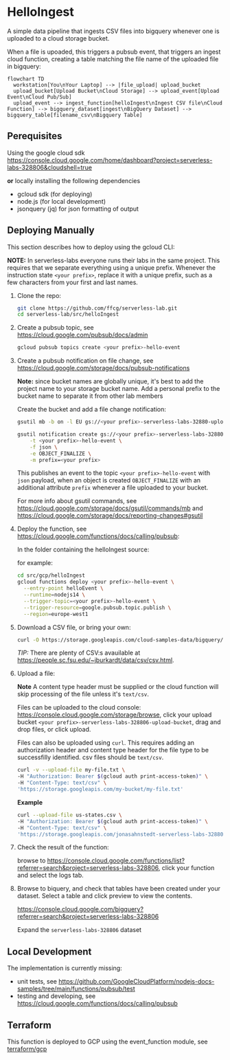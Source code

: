 # HelloIngest

A simple data pipeline that ingests CSV files into bigquery whenever one is uploaded to a cloud storage bucket.

When a file is upoaded, this triggers a pubsub event, that triggers an ingest cloud function, creating a table matching the file name of the uploaded file in bigquery:

```mermaid
flowchart TD
  workstation[You\nYour Laptop] --> |file_upload| upload_bucket
  upload_bucket[Upload Bucket\nCloud Storage] --> upload_event[Upload Event\nCloud Pub/Sub]
  upload_event --> ingest_function[helloIngest\nIngest CSV file\nCloud Function] --> bigquery_dataset[ingest\nBigQuery Dataset] --> bigquery_table[filename_csv\nBigquery Table]
```

## Perequisites

Using the google cloud sdk <https://console.cloud.google.com/home/dashboard?project=serverless-labs-328806&cloudshell=true>

**or** locally installing the following dependencies

* gcloud sdk (for deploying)
* node.js (for local development)
* jsonquery (jq) for json formatting of output

## Deploying Manually

This section describes how to deploy using the gcloud CLI:

**NOTE:** In serverless-labs everyone runs their labs in the same project. This requires that we separate everything using a unique prefix. Whenever the instruction state `<your prefix>`, replace it with a unique prefix, such as a few characters from your first and last names.

1. Clone the repo:

    ```sh
    git clone https://github.com/ffcg/serverless-lab.git
    cd serverless-lab/src/helloIngest
    ```

1. Create a pubsub topic, see <https://cloud.google.com/pubsub/docs/admin>

    ```sh
    gcloud pubsub topics create <your prefix>-hello-event
    ```

1. Create a pubsub notification on file change, see <https://cloud.google.com/storage/docs/pubsub-notifications>

    **Note:** since bucket names are globally unique, it's best to add the project name to your storage bucket name. Add a personal prefix to the bucket name to separate it from other lab members

    Create the bucket and add a file change notification:

    ```sh
    gsutil mb -b on -l EU gs://<your prefix>-serverless-labs-32880-upload-bucket
    
    gsutil notification create gs://<your prefix>-serverless-labs-32880-upload-bucket \
        -t <your prefix>-hello-event \
        -f json \
        -e OBJECT_FINALIZE \
        -m prefix=<your prefix>
    ```

    This publishes an event to the topic `<your prefix>-hello-event` with `json` payload, when an object is created `OBJECT_FINALIZE` with an additional attribute `prefix` whenever a file uploaded to your bucket. 

    For more info about gsutil commands, see <https://cloud.google.com/storage/docs/gsutil/commands/mb> and <https://cloud.google.com/storage/docs/reporting-changes#gsutil>

1. Deploy the function, see <https://cloud.google.com/functions/docs/calling/pubsub>:

    In the folder containing the helloIngest source:

    for example:

    ```sh
    cd src/gcp/helloIngest
    gcloud functions deploy <your prefix>-hello-event \
      --entry-point helloEvent \
      --runtime=nodejs14 \
      --trigger-topic=<your prefix>-hello-event \
      --trigger-resource=google.pubsub.topic.publish \
      --region=europe-west1
    ```

1. Download a CSV file, or bring your own:
    ```sh
    curl -O https://storage.googleapis.com/cloud-samples-data/bigquery/us-states/us-states.csv
    ```

    *TIP:* There are plenty of CSV:s avauilable at <https://people.sc.fsu.edu/~jburkardt/data/csv/csv.html>.

1. Upload a file:

    **Note** A content type header must be supplied or the cloud function will skip processing of the file unless it's `text/csv`.

    Files can be uploaded to the cloud console: https://console.cloud.google.com/storage/browse, click your upload bucket `<your prefix>-serverless-labs-328806-upload-bucket`, drag and drop files, or click upload.

    Files can also be uploaded using `curl`. This requires adding an authorization header and content type header for the file type to be successfilly identified. csv files should be `text/csv`.

    ```sh
    curl -v --upload-file my-file.txt \
    -H "Authorization: Bearer $(gcloud auth print-access-token)" \
    -H "Content-Type: text/csv" \
    'https://storage.googleapis.com/my-bucket/my-file.txt'
    ```

    **Example**

    ```sh
    curl --upload-file us-states.csv \
    -H "Authorization: Bearer $(gcloud auth print-access-token)" \
    -H "Content-Type: text/csv" \
    'https://storage.googleapis.com/jonasahnstedt-serverless-labs-328806-upload-bucket/us-states.csv'
    ```

1. Check the result of the function:

    browse to <https://console.cloud.google.com/functions/list?referrer=search&project=serverless-labs-328806>, click your function and select the logs tab.

1. Browse to biquery, and check that tables have been created under your dataset. Select a table and click preview to view the contents.

    <https://console.cloud.google.com/bigquery?referrer=search&project=serverless-labs-328806>

    Expand the `serverless-labs-328806` dataset 
    

## Local Development

The implementation is currently missing:
- unit tests, see <https://github.com/GoogleCloudPlatform/nodejs-docs-samples/tree/main/functions/pubsub/test>
- testing and developing, see <https://cloud.google.com/functions/docs/calling/pubsub>


## Terraform

This function is deployed to GCP using the event_function module, see [terraform/gcp](../../../terraform/gcp/README.md)